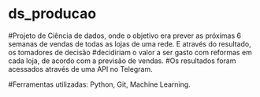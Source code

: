 # ds_producao

#Projeto de Ciência de dados, onde o objetivo era prever as próximas 6 semanas de vendas de todas as lojas de uma rede. E através do resultado, os tomadores de decisão #decidiriam o valor a ser gasto com reformas em cada loja, de acordo com a previsão de vendas.
#Os resultados foram acessados através de uma API no Telegram.

#Ferramentas utilizadas: Python, Git, Machine Learning.
